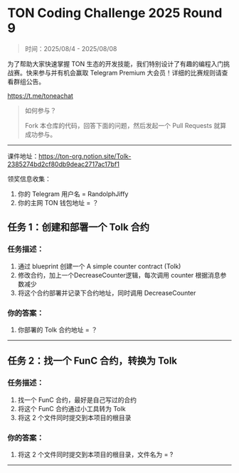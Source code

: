# TON Coding Challenge 2025 Round 9

> 时间：2025/08/4 - 2025/08/08

为了帮助大家快速掌握 TON 生态的开发技能，我们特别设计了有趣的编程入门挑战赛。快来参与并有机会赢取 Telegram Premium 大会员！详细的比赛规则请查看群组公告。

https://t.me/toneachat

> 如何参与？
>
> Fork 本仓库的代码，回答下面的问题，然后发起一个 Pull Requests 就算成功参与。

---

课件地址：https://ton-org.notion.site/Tolk-2385274bd2cf80db9deac2717ac17bf1

领奖信息收集：
1. 你的 Telegram 用户名 = RandolphJiffy
2. 你的主网 TON 钱包地址 = ？


## 任务 1：创建和部署一个 Tolk 合约
### 任务描述：

1. 通过 blueprint 创建一个 A simple counter contract (Tolk)
2. 修改合约，加上一个DecreaseCounter逻辑，每次调用 counter 根据消息参数减少
3. 将这个合约部署并记录下合约地址，同时调用 DecreaseCounter 


### 你的答案：

1. 你部署的 Tolk 合约地址 = ？


---

## 任务 2：找一个 FunC 合约，转换为 Tolk

### 任务描述：

1. 找一个 FunC 合约，最好是自己写过的合约
2. 将这个 FunC 合约通过小工具转为 Tolk
3. 将这 2 个文件同时提交到本项目的根目录

### 你的答案：

1. 将这 2 个文件同时提交到本项目的根目录，文件名为 = ?

---


